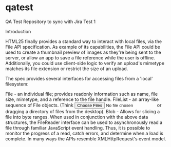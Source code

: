 # qatest
QA Test Repository to sync with Jira
Test 1

Introduction

HTML25 finally provides a standard way to interact with local files, via the File API specification. As example of its capabilities, the File API could be used to create a thumbnail preview of images as they're being sent to the server, or allow an app to save a file reference while the user is offline. Additionally, you could use client-side logic to verify an upload's mimetype matches its file extension or restrict the size of an upload.

The spec provides several interfaces for accessing files from a 'local' filesystem:

File - an individual file; provides readonly information such as name, file size, mimetype, and a reference to the file handle.
FileList - an array-like sequence of File objects. (Think <input type="file" multiple> or dragging a directory of files from the desktop).
Blob - Allows for slicing a file into byte ranges.
When used in conjunction with the above data structures, the FileReader interface can be used to asynchronously read a file through familiar JavaScript event handling. Thus, it is possible to monitor the progress of a read, catch errors, and determine when a load is complete. In many ways the APIs resemble XMLHttpRequest's event model.
